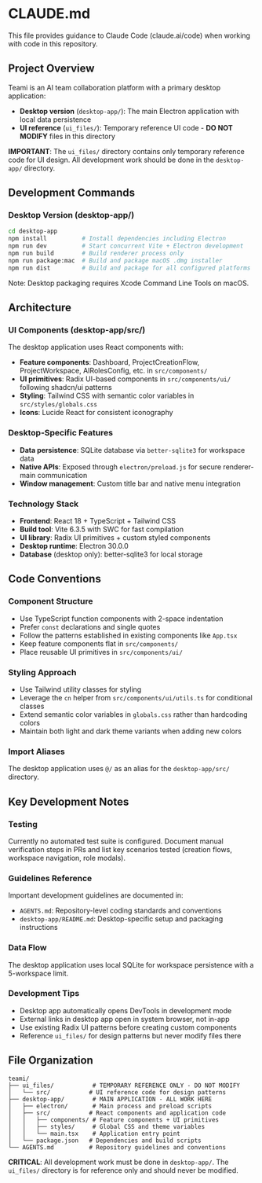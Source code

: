 # CLAUDE.md

This file provides guidance to Claude Code (claude.ai/code) when working with code in this repository.

## Project Overview

Teami is an AI team collaboration platform with a primary desktop application:
- **Desktop version** (`desktop-app/`): The main Electron application with local data persistence
- **UI reference** (`ui_files/`): Temporary reference UI code - **DO NOT MODIFY** files in this directory

**IMPORTANT**: The `ui_files/` directory contains only temporary reference code for UI design. All development work should be done in the `desktop-app/` directory.

## Development Commands

### Desktop Version (desktop-app/)
```bash
cd desktop-app
npm install          # Install dependencies including Electron
npm run dev          # Start concurrent Vite + Electron development
npm run build        # Build renderer process only
npm run package:mac  # Build and package macOS .dmg installer
npm run dist         # Build and package for all configured platforms
```

Note: Desktop packaging requires Xcode Command Line Tools on macOS.

## Architecture

### UI Components (desktop-app/src/)
The desktop application uses React components with:
- **Feature components**: Dashboard, ProjectCreationFlow, ProjectWorkspace, AIRolesConfig, etc. in `src/components/`
- **UI primitives**: Radix UI-based components in `src/components/ui/` following shadcn/ui patterns
- **Styling**: Tailwind CSS with semantic color variables in `src/styles/globals.css`
- **Icons**: Lucide React for consistent iconography

### Desktop-Specific Features
- **Data persistence**: SQLite database via `better-sqlite3` for workspace data
- **Native APIs**: Exposed through `electron/preload.js` for secure renderer-main communication
- **Window management**: Custom title bar and native menu integration

### Technology Stack
- **Frontend**: React 18 + TypeScript + Tailwind CSS
- **Build tool**: Vite 6.3.5 with SWC for fast compilation
- **UI library**: Radix UI primitives + custom styled components
- **Desktop runtime**: Electron 30.0.0
- **Database** (desktop only): better-sqlite3 for local storage

## Code Conventions

### Component Structure
- Use TypeScript function components with 2-space indentation
- Prefer `const` declarations and single quotes
- Follow the patterns established in existing components like `App.tsx`
- Keep feature components flat in `src/components/`
- Place reusable UI primitives in `src/components/ui/`

### Styling Approach
- Use Tailwind utility classes for styling
- Leverage the `cn` helper from `src/components/ui/utils.ts` for conditional classes
- Extend semantic color variables in `globals.css` rather than hardcoding colors
- Maintain both light and dark theme variants when adding new colors

### Import Aliases
The desktop application uses `@/` as an alias for the `desktop-app/src/` directory.

## Key Development Notes

### Testing
Currently no automated test suite is configured. Document manual verification steps in PRs and list key scenarios tested (creation flows, workspace navigation, role modals).

### Guidelines Reference
Important development guidelines are documented in:
- `AGENTS.md`: Repository-level coding standards and conventions
- `desktop-app/README.md`: Desktop-specific setup and packaging instructions

### Data Flow
The desktop application uses local SQLite for workspace persistence with a 5-workspace limit.

### Development Tips
- Desktop app automatically opens DevTools in development mode
- External links in desktop app open in system browser, not in-app
- Use existing Radix UI patterns before creating custom components
- Reference `ui_files/` for design patterns but never modify files there

## File Organization

```
teami/
├── ui_files/           # TEMPORARY REFERENCE ONLY - DO NOT MODIFY
│   └── src/           # UI reference code for design patterns
├── desktop-app/        # MAIN APPLICATION - ALL WORK HERE
│   ├── electron/       # Main process and preload scripts
│   ├── src/           # React components and application code
│   │   ├── components/ # Feature components + UI primitives
│   │   ├── styles/     # Global CSS and theme variables
│   │   └── main.tsx    # Application entry point
│   └── package.json   # Dependencies and build scripts
└── AGENTS.md          # Repository guidelines and conventions
```

**CRITICAL**: All development work must be done in `desktop-app/`. The `ui_files/` directory is for reference only and should never be modified.